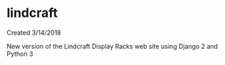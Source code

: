 # lindcraft

Created 3/14/2018

New version of the Lindcraft Display Racks web site using Django 2 and Python 3

